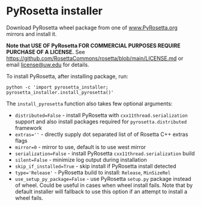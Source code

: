 # PyRosetta installer

Download PyRosetta wheel package from one of www.PyRosetta.org mirrors and install it.

**Note that USE OF PyRosetta FOR COMMERCIAL PURPOSES REQUIRE PURCHASE OF A LICENSE.**
See https://github.com/RosettaCommons/rosetta/blob/main/LICENSE.md or email license@uw.edu for details.

To install PyRosetta, after installing package, run:

```python -c 'import pyrosetta_installer; pyrosetta_installer.install_pyrosetta()'```

The `install_pyrosetta` function also takes few optional arguments:
* `distributed=False` - install PyRosetta with `cxx11thread.serialization` support and also install packages required for `pyrosetta.distributed` framework
* `extras=''` - directly supply dot separated list of of Rosetta C++ extras flags
* `mirror=0` - mirror to use, default is to use west mirror
* `serialization=False` - install PyRosetta `cxx11thread.serialization` build
* `silent=False` - minimize log output during installation
* `skip_if_installed=True` - skip install if PyRosetta install detected
* `type='Release'` - PyRosetta build to install: `Release`, `MinSizeRel`
* `use_setup_py_package=False` - use PyRosetta `setup.py` package instead of wheel. Could be useful in cases when wheel install fails. Note that by default installer will fallback to use this option if an attempt to install a wheel fails.
